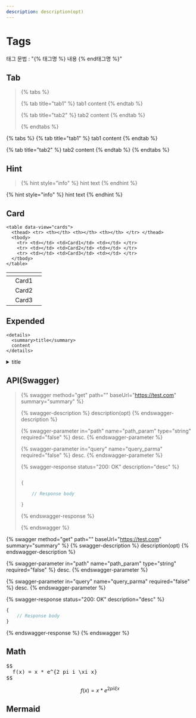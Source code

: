 ```yaml
---
description: description(opt)
---
```


# Tags

태그 문법 : "{&#37; 태그명 %} 내용 {&#37; end태그명 %}"


## Tab

> {&#37; tabs %}
> 
>   {&#37; tab title="tab1" %} tab1 content {&#37; endtab %}
>   
>   {&#37; tab title="tab2" %} tab2 content {&#37; endtab %}
>   
> {&#37; endtabs %}


{% tabs %}
{% tab title="tab1" %}
tab1 content
{% endtab %}

{% tab title="tab2" %}
tab2 content
{% endtab %}
{% endtabs %}

## Hint

> {&#37; hint style="info" %} hint text {&#37; endhint %}

{% hint style="info" %} hint text {% endhint %}

## Card

```
<table data-view="cards">
  <thead> <tr> <th></th> <th></th> <th></th> </tr> </thead>
  <tbody>
    <tr> <td></td> <td>Card1</td> <td></td> </tr>
    <tr> <td></td> <td>Card2</td> <td></td> </tr>
    <tr> <td></td> <td>Card3</td> <td></td> </tr>
  </tbody>
</table>
```

<table data-view="cards">
<thead> <tr> <th></th> <th></th> <th></th> </tr> </thead>
<tbody>
  <tr> <td></td> <td>Card1</td> <td></td> </tr>
  <tr> <td></td> <td>Card2</td> <td></td> </tr>
  <tr> <td></td> <td>Card3</td> <td></td> </tr>
</tbody>
</table>

## Expended

```
<details>
  <summary>title</summary>
  content
</details>
```

<details>
<summary>title</summary>
content
</details>

## API(Swagger)

> {&#37; swagger method="get" path="" baseUrl="https://test.com" summary="summary" %}
> 
> {&#37; swagger-description %} description(opt) {&#37; endswagger-description %}
> 
> {&#37; swagger-parameter in="path" name="path_param" type="string" required="false" %} desc. {&#37; endswagger-parameter %}
>
> {&#37; swagger-parameter in="query" name="query_parma" required="false" %} desc. {&#37; endswagger-parameter %}
> 
> 
> {&#37;  swagger-response status="200: OK" description="desc" %}
> 
> ```javascript
> 
> {
> 
>     // Response body
>     
> }
> 
> ```
> 
> {&#37; endswagger-response %}
> 
> {&#37; endswagger %}


{% swagger method="get" path="" baseUrl="https://test.com" summary="summary" %}
{% swagger-description %}
description(opt)
{% endswagger-description %}

{% swagger-parameter in="path" name="path_param" type="string" required="false" %}
desc.
{% endswagger-parameter %}

{% swagger-parameter in="query" name="query_parma" required="false" %}
desc.
{% endswagger-parameter %}

{% swagger-response status="200: OK" description="desc" %}
```javascript
{
    // Response body
}
```
{% endswagger-response %}
{% endswagger %}

## Math

<pre>
$$ 
  f(x) = x * e^{2 pi i \xi x} 
$$
</pre>

$$ f(x) = x * e^{2 pi i \xi x} $$

## Mermaid
